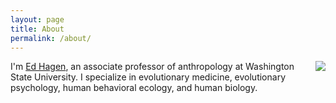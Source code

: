 ```yaml
---
layout: page
title: About
permalink: /about/
---
```


<img style="float: right" src="../images/ed_hagen.jpg">

I'm [Ed Hagen](http://anthro.vancouver.wsu.edu/faculty/hagen/), an associate professor of anthropology at Washington State University. I specialize in evolutionary medicine, evolutionary psychology, human behavioral ecology, and human biology.
